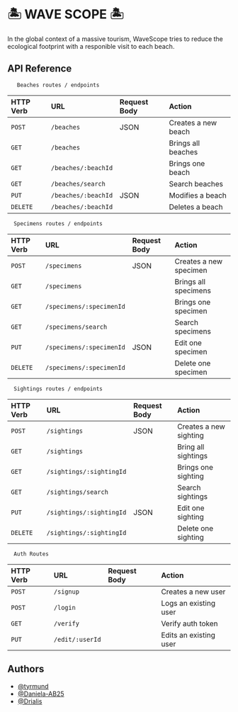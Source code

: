 
# 🏝️ WAVE SCOPE 🏝️

In the global context of a massive tourism, WaveScope tries to reduce the ecological footprint with a responible visit to each beach. 


## API Reference

```http
   Beaches routes / endpoints
```

| HTTP Verb | URL                 | Request Body    |  Action                  |
| :----     | :-------            | :---------------| :---------               |
| `POST`    | `/beaches`          |      JSON       | Creates a new beach      |
| `GET`     | `/beaches`          |                 | Brings all beaches       |
| `GET`     | `/beaches/:beachId` |                 | Brings one beach         |
| `GET`     | `/beaches/search`   |                 | Search beaches           |
| `PUT`     | `/beaches/:beachId` |      JSON       | Modifies a beach         |
| `DELETE`  | `/beaches/:beachId` |                 | Deletes a beach          |



```http
  Specimens routes / endpoints
```

| HTTP Verb | URL                      | Request Body   |  Action                |
| :-------- | :-------                 | :------------- | :---------             |
| `POST`    | `/specimens`             |      JSON      | Creates a new specimen |
| `GET `    | `/specimens`             |                | Brings all specimens   |
| `GET`     | `/specimens/:specimenId` |                | Brings one specimen    |
| `GET`     | `/specimens/search`      |                | Search specimens       |
| `PUT`     | `/specimens/:specimenId` |      JSON      | Edit one specimen      |
| `DELETE`  | `/specimens/:specimenId` |                | Delete one specimen    |



```http
  Sightings routes / endpoints
```

| HTTP Verb | URL                       | Request Body   |  Action                |
| :-------- | :-------                  | :------------- | :---------             |
| `POST`    | `/sightings`              |      JSON      | Creates a new sighting |
| `GET `    | `/sightings`              |                | Bring all sightings    |
| `GET`     | `/sightings/:sightingId`  |                | Brings one sighting    |
| `GET`     | `/sightings/search`       |                | Search sightings       |
| `PUT`     | `/sightings/:sightingId`  |      JSON      | Edit one sighting      |
| `DELETE`  | `/sightings/:sightingId`  |                | Delete one sighting    |





```http
  Auth Routes
```

| HTTP Verb  | URL              | Request Body |  Action                 |
| :--------  | :-------         | :----------- | :---------              |
| `POST`     | `/signup`        |              | Creates a new user      |
| `POST`     | `/login`         |              | Logs an existing user   |
| `GET`      | `/verify`        |              | Verify auth token       |
| `PUT`      | `/edit/:userId`  |              | Edits an existing user  |


## Authors

- [@tyrmund](https://www.github.com/tyrmund)
- [@Daniela-AB25](https://www.github.com/Daniela-AB25)
- [@Drialis](https://www.github.com/Drialis)

